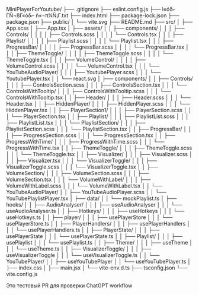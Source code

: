 MiniPlayerForYoutube/
├── .gitignore
├── eslint.config.js
├── ì«óδ⌐ ΓÑ¬ßΓ«óδ⌐ ñ«¬π¼Ñ¡Γ.txt
├── index.html
├── package-lock.json
├── package.json
├── public/
│ └── vite.svg
├── README.md
├── src/
│ ├── App.scss
│ ├── App.tsx
│ ├── assets/
│ │ ├── components/
│ │ │ ├── Controls/
│ │ │ │ ├── Controls.scss
│ │ │ │ └── Controls.tsx
│ │ │ ├── Playlist/
│ │ │ │ ├── Playlist.scss
│ │ │ │ └── Playlist.tsx
│ │ │ ├── ProgressBar/
│ │ │ │ ├── ProgressBar.scss
│ │ │ │ └── ProgressBar.tsx
│ │ │ ├── ThemeToggle/
│ │ │ │ ├── ThemeToggle.scss
│ │ │ │ └── ThemeToggle.tsx
│ │ │ ├── VolumeControl/
│ │ │ │ ├── VolumeControl.scss
│ │ │ │ └── VolumeControl.tsx
│ │ │ └── YouTubeAudioPlayer/
│ │ │ ├── YoutubePlayer.scss
│ │ │ └── YoutubePlayer.tsx
│ │ └── react.svg
│ ├── components/
│ │ ├── Controls/
│ │ │ ├── ControlsSection.scss
│ │ │ ├── ControlsSection.tsx
│ │ │ └── ControlsWithTooltip/
│ │ │ ├── ControlsWithTooltip.scss
│ │ │ └── ControlsWithTooltip.tsx
│ │ ├── Header/
│ │ │ ├── Header.scss
│ │ │ └── Header.tsx
│ │ ├── HiddenPlayer/
│ │ │ ├── HiddenPlayer.scss
│ │ │ └── HiddenPlayer.tsx
│ │ ├── PlayerSection1/
│ │ │ ├── PlayerSection.scss
│ │ │ └── PlayerSection.tsx
│ │ ├── Playlist/
│ │ │ ├── PlaylistList.scss
│ │ │ ├── PlaylistList.tsx
│ │ │ └── PlaylistSection/
│ │ │ ├── PlaylistSection.scss
│ │ │ └── PlaylistSection.tsx
│ │ ├── ProgressBar/
│ │ │ ├── ProgressSection.scss
│ │ │ └── ProgressSection.tsx
│ │ ├── ProgressWithTime/
│ │ │ ├── ProgressWithTime.scss
│ │ │ └── ProgressWithTime.tsx
│ │ ├── ThemeToggle/
│ │ │ ├── ThemeToggle.scss
│ │ │ └── ThemeToggle.tsx
│ │ ├── Visualizer/
│ │ │ ├── Visualizer.scss
│ │ │ ├── Visualizer.tsx
│ │ │ └── VisualizerToggle/
│ │ │ ├── VisualizerToggle.scss
│ │ │ └── VisualizerToggle.tsx
│ │ ├── VolumeSection/
│ │ │ ├── VolumeSection.scss
│ │ │ ├── VolumeSection.tsx
│ │ │ └── VolumeWithLabel/
│ │ │ ├── VolumeWithLabel.scss
│ │ │ └── VolumeWithLabel.tsx
│ │ └── YouTubeAudioPlayer/
│ │ ├── YouTubeAudioPlayer.scss
│ │ └── YouTubePlaylistPlayer.tsx
│ ├── data/
│ │ └── mockPlaylist.ts
│ ├── hooks/
│ │ ├── AudioAnalyser/
│ │ │ ├── useAudioAnalyser
│ │ │ └── useAudioAnalyser.ts
│ │ ├── Hotkeys/
│ │ │ ├── useHotkeys
│ │ │ └── useHotkeys.ts
│ │ ├── player/
│ │ │ ├── usePlayerStore
│ │ │ └── usePlayerStore.ts
│ │ ├── PlayerHandlers/
│ │ │ ├── usePlayerHandlers
│ │ │ └── usePlayerHandlers.ts
│ │ ├── PlayerState/
│ │ │ ├── usePlayerState
│ │ │ └── usePlayerState.ts
│ │ ├── Playlist/
│ │ │ ├── usePlaylist
│ │ │ └── usePlaylist.ts
│ │ ├── Theme/
│ │ │ ├── useTheme
│ │ │ └── useTheme.ts
│ │ ├── VisualizerToggle/
│ │ │ ├── useVisualizerToggle
│ │ │ └── useVisualizerToggle.ts
│ │ └── YouTubePlayer/
│ │ ├── useYouTubePlayer
│ │ └── useYouTubePlayer.ts
│ ├── index.css
│ ├── main.jsx
│ └── vite-env.d.ts
├── tsconfig.json
└── vite.config.js

Это тестовый PR для проверки ChatGPT workflow
